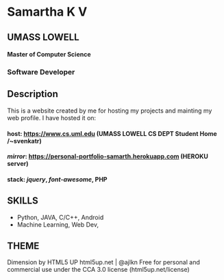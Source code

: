 # Samartha K V
## UMASS LOWELL
#### Master of Computer Science
### Software Developer

## Description
This is a website created by me for hosting my projects and mainting my web profile. I have hosted it on:
#### **host**: https://www.cs.uml.edu (**UMASS LOWELL CS DEPT Student Home /~svenkatr**)
#### **_mirror_**: https://personal-portfolio-samarth.herokuapp.com (**HEROKU server**)
#### **stack**: _jquery_, _font-awesome_, **PHP**

## SKILLS
- Python, JAVA, C/C++, Android
- Machine Learning, Web Dev, 


## THEME
Dimension by HTML5 UP
html5up.net | @ajlkn
Free for personal and commercial use under the CCA 3.0 license (html5up.net/license)
